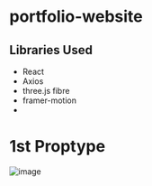 # portfolio-website


## Libraries Used

- React
- Axios
- three.js fibre
- framer-motion
- 

# 1st Proptype

![image](https://user-images.githubusercontent.com/59247235/136989603-c0c89926-7613-43d6-9669-82f6c497d1e7.png)
